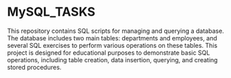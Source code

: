 # MySQL_TASKS
This repository contains SQL scripts for managing and querying a database. The database includes two main tables: departments and employees, and several SQL exercises to perform various operations on these tables. This project is designed for educational purposes to demonstrate basic SQL operations, including table creation, data insertion, querying, and creating stored procedures.
